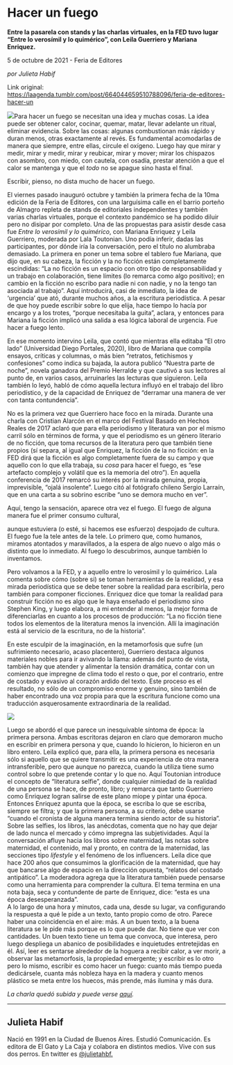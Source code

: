 # Hacer un fuego

**Entre la pasarela con stands y las charlas virtuales, en la FED tuvo lugar “Entre lo verosímil y lo quimérico”, con Leila Guerriero y Mariana Enriquez.**

5 de octubre de 2021 - Feria de Editores

_por Julieta Habif_

Link original: https://laagenda.tumblr.com/post/664044659510788096/feria-de-editores-hacer-un

![](https://64.media.tumblr.com/4a3116da8d6e7f7cd7093d6bef3cc091/88e1d6bd58d1cd34-4f/s500x750/5728f54641fed4c8df7060035ebdb93c00130bca.jpg)Para hacer un fuego se necesitan una idea y muchas cosas. La idea puede ser obtener calor, cocinar, quemar, matar, llevar adelante un ritual, eliminar evidencia. Sobre las cosas: algunas combustionan más rápido y duran menos, otras exactamente al revés. Es fundamental acomodarlas de manera que siempre, entre ellas, circule el oxígeno. Luego hay que mirar y medir, mirar y medir, mirar y reubicar, mirar y mover; mirar los chispazos con asombro, con miedo, con cautela, con osadía, prestar atención a que el calor se mantenga y que el *todo* no se apague sino hasta el final.

Escribir, pienso, no dista mucho de hacer un fuego.

El viernes pasado inauguró octubre y también la primera fecha de la 10ma edición de la Feria de Editores, con una larguísima calle en el barrio porteño de Almagro repleta de stands de editoriales independientes y también varias charlas virtuales, porque el contexto pandémico se ha podido diluir pero no disipar por completo. Una de las propuestas para asistir desde casa fue *Entre lo verosímil y lo quimérico*, con Mariana Enriquez y Leila Guerriero, moderada por Lala Toutonian. Uno podía inferir, dadas las participantes, por dónde iría la conversación, pero el título no alumbraba demasiado. La primera en poner un tema sobre el tablero fue Mariana, que dijo que, en su cabeza, la ficción y la no ficción están completamente escindidas: “La no ficción es un espacio con otro tipo de responsabilidad y un trabajo en colaboración, tiene límites (lo remarca como algo positivo); en cambio en la ficción no escribo para nadie ni con nadie, y no la tengo tan asociada al trabajo”. Aquí introducirá, casi de inmediato, la idea de ‘urgencia’ que ató, durante muchos años, a la escritura periodística. A pesar de que hoy puede escribir sobre lo que elija, hace tiempo lo hacía por encargo y a los trotes, “porque necesitaba la guita”, aclara, y entonces para Mariana la ficción implicó una salida a esa lógica laboral de urgencia. Fue hacer a fuego lento. 

En ese momento intervino Leila, que contó que mientras ella editaba “El otro lado” (Universidad Diego Portales, 2020), libro de Mariana que compila ensayos, críticas y columnas, o más bien “retratos, fetichismos y confesiones” como indica su bajada, la autora publicó “Nuestra parte de noche”, novela ganadora del Premio Herralde y que cautivó a sus lectores al punto de, en varios casos, arruinarles las lecturas que siguieron. Leila también lo leyó, habló de cómo aquella lectura influyó en el trabajo del libro periodístico, y de la capacidad de Enriquez de “derramar una manera de ver con tanta contundencia”. 

No es la primera vez que Guerriero hace foco en la mirada. Durante una charla con Cristian Alarcón en el marco del Festival Basado en Hechos Reales de 2017 aclaró que para ella periodismo y literatura van por el mismo carril sólo en términos de forma, y que el periodismo es un género literario de no ficción, que toma recursos de la literatura pero que también tiene propios (sí separa, al igual que Enriquez, la ficción de la no ficción: en la FED dirá que la ficción es algo completamente fuera de su campo y que aquello con lo que ella trabaja, su *cosa* para hacer el fuego, es “ese artefacto complejo y volátil que es la memoria del otro”). En aquella conferencia de 2017 remarcó su interés por la mirada genuina, propia, imprevisible, “ojalá insolente”. Luego citó al fotógrafo chileno Sergio Larraín, que en una carta a su sobrino escribe “uno se demora mucho en ver”.


Aquí, tengo la sensación, aparece otra vez el fuego. El fuego de alguna manera fue el primer consumo cultural,



aunque estuviera (o esté, si hacemos ese esfuerzo) despojado de cultura. El fuego fue la tele antes de la tele. Lo primero que, como humanos, miramos atontados y maravillados, a la espera de algo nuevo o algo más o distinto que lo inmediato. Al fuego lo descubrimos, aunque también lo inventamos. 


Pero volvamos a la FED, y a aquello entre lo verosímil y lo quimérico. Lala comenta sobre cómo (sobre si) se toman herramientas de la realidad, y esa mirada periodística que se debe tener sobre la realidad para escribirla, pero también para componer ficciones. Enriquez dice que tomar la realidad para construir ficción no es algo que le haya enseñado el periodismo sino Stephen King, y luego elabora, a mi entender al menos, la mejor forma de diferenciarlas en cuanto a los procesos de producción: “La no ficción tiene todos los elementos de la literatura menos la invención. Allí la imaginación está al servicio de la escritura, no de la historia”. 

En este esculpir de la imaginación, en la metamorfosis que sufre (un sufrimiento necesario, acaso placentero), Guerriero destaca algunos materiales nobles para ir avivando la llama: además del punto de vista, también hay que atender y alimentar la tensión dramática, contar con un comienzo que impregne de clima todo el resto o que, por el contrario, entre de costado y evasivo al corazón ardido del texto. Este proceso es el resultado, no sólo de un compromiso enorme y genuino, sino también de haber encontrado una voz propia para que la escritura funcione como una traducción asquerosamente extraordinaria de la realidad. 

![](https://64.media.tumblr.com/50a69319b7e5fe623541209611fe6a17/88e1d6bd58d1cd34-ba/s500x750/93f6ac7f1b4d5c054ea2318a01e58deee81e6d61.jpg)

Luego se abordó el que parece un inesquivable síntoma de época: la primera persona. Ambas escritoras dejaron en claro que demoraron mucho en escribir en primera persona y que, cuando lo hicieron, lo hicieron en un libro entero. Leila explicó que, para ella, la primera persona es necesaria sólo si aquello que se quiere transmitir es una experiencia de otra manera intransferible, pero que aunque no parezca, cuando la utiliza tiene sumo control sobre lo que pretende contar y lo que no. Aquí Toutonian introduce el concepto de “literatura selfie”, donde cualquier nimiedad de la realidad de una persona se hace, de pronto, libro; y remarca que tanto Guerriero como Enriquez logran salirse de este plano miope y pintar una época. Entonces Enriquez apunta que la época, se escriba lo que se escriba, siempre se filtra; y que la primera persona, a su criterio, debe usarse “cuando el cronista de alguna manera termina siendo actor de su historia”. Sobre las selfies, los libros, las anécdotas, comenta que no hay que dejar de lado nunca el mercado y cómo impregna las subjetividades. Aquí la conversación afluye hacia los libros sobre maternidad, las notas sobre maternidad, el contenido, mal y pronto, en contra de la maternidad, las secciones tipo *lifestyle* y el fenómeno de los influencers. Leila dice que hace 200 años que consumimos la glorificación de la maternidad, que hay que bancarse algo de espacio en la dirección opuesta, “relatos del costado antipático”. La moderadora agrega que la literatura también puede pensarse como una herramienta para comprender la cultura. El tema termina en una nota baja, seca y contundente de parte de Enriquez, dice: “esta es una época desesperanzada”.   
A lo largo de una hora y minutos, cada una, desde su lugar, va configurando la respuesta a qué le pide a un texto, tanto propio como de otro. Parece haber una coincidencia en el aire: más. A un buen texto, a la buena literatura se le pide más porque es lo que puede dar. No tiene que ver con cantidades. Un buen texto tiene un tema que convoca, que interesa, pero luego despliega un abanico de posibilidades e inquietudes entretejidas en él. Así, leer es sentarse alrededor de la hoguera a recibir calor, a ver morir, a observar las metamorfosis, la propiedad emergente; y escribir es lo otro pero lo mismo, escribir es como hacer un fuego: cuanto más tiempo pueda dedicársele, cuanta más nobleza haya en la madera y cuanto menos plástico se meta entre los huecos, más prende, más ilumina y más dura.

*La charla quedó subida y puede verse [aquí](https://www.youtube.com/watch?v=MSYrMKT-UV0).*



---

 Julieta Habif
--------------

 Nació en 1991 en la Ciudad de Buenos Aires. Estudió Comunicación. Es editora de El Gato y La Caja y colabora en distintos medios. Vive con sus dos perros. En twitter es [@julietahbf.](https://twitter.com/julietahbf) 

